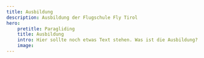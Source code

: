 ```yaml
---
title: Ausbildung
description: Ausbildung der Flugschule Fly Tirol
hero: 
    pretitle: Paragliding
    title: Ausbildung
    intro: Hier sollte noch etwas Text stehen. Was ist die Ausbildung?
    image: 
---
```


<hero-two :hero="hero"></hero-two>

